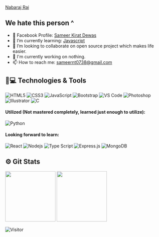 [Nabaraj Rai](https://github.com/nabarajrai)
## We hate this person ^
- 🔭 Facebook Profile:  [Sameer Kirat Dewas](https://www.facebook.com/samee.rae0738/)
- 🌱 I’m currently learning: [Javascript](https://developer.mozilla.org/en-US/docs/Web/JavaScript)
- 👯 I’m looking to collaborate on open source project which makes life easier.
- 👾 I'm currently working on nothing.
- 📫 How to reach me: sameernt0738@gmail.com

## 🚀💻 Technologies & Tools
![HTML5](https://img.shields.io/badge/-HTML5-E34F26?style=flat-square&logo=html5&logoColor=white)
![CSS3](https://img.shields.io/badge/-CSS3-1572B6?style=flat-square&logo=css3)
![JavaScript](https://img.shields.io/badge/-Java%20Script-black?style=flat-square&logo=javascript)
![Bootstrap](https://img.shields.io/badge/-Bootstrap-563D7C?style=flat-square&logo=bootstrap)
![VS Code](https://img.shields.io/badge/-VS%20Code-007ACC?style=flat-square&logo=visual-studio-code)
![Photoshop](https://img.shields.io/badge/-Photoshop-143?style=flat-square&logo=adobe-photoshop)
![Illustrator](https://img.shields.io/badge/-Illustrator-666?style=flat-square&logo=adobe-illustrator)
![C](https://img.shields.io/badge/Language-111?style=flat-square&logo=c)


#### Utilized (Not mastered completely, learned just enough to utilize):
![Python](https://img.shields.io/badge/Python-3670A0?style=flat-square&logo=python&logoColor=ffdd54)

#### Looking forward to learn:
![React](https://img.shields.io/badge/React-20232A?style=flat-square&logo=react&logoColor=61DAFB)
![Nodejs](https://img.shields.io/badge/Node%20JS-black?style=flat-square&logo=Node.js)
![Type Script](https://img.shields.io/badge/Type%20Script-%23007ACC.svg?style=flat-square&logo=typescript&logoColor=white)
![Express.js](https://img.shields.io/badge/Express.js-%23404d59.svg?style=flat-square&logo=express&logoColor=%2361DAFB)
![MongoDB](https://img.shields.io/badge/-Mongo%20DB-black?style=flat-square&logo=mongodb)

 ## ⚙️ Git Stats

<img height="160" src="https://github-readme-stats-zeta-virid.vercel.app/api?username=nabaraj-rai&show_icons=true&theme=tokyonight"> <img height="160" src="https://github-readme-stats-zeta-virid.vercel.app/api/top-langs/?username=nabaraj-rai&langs_count=5&layout=compact&theme=tokyonight">

![Visitor](https://visitor-badge.laobi.icu/badge?page_id=nabaraj-rai.nabaraj-rai)
